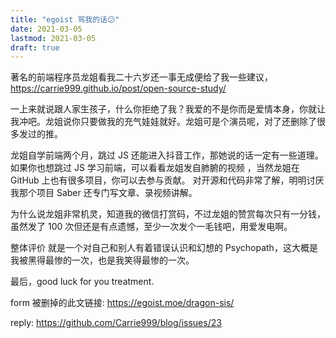 ```yaml
---
title: "egoist 骂我的话😕"
date: 2021-03-05
lastmod: 2021-03-05
draft: true
---
```


著名的前端程序员龙姐看我二十六岁还一事无成便给了我一些建议，
https://carrie999.github.io/post/open-source-study/

一上来就说跟人家生孩子，什么你拒绝了我？我爱的不是你而是爱情本身，你就让我冲吧。龙姐说你只要做我的充气娃娃就好。龙姐可是个演员呢，对了还删除了很多发过的推。

龙姐自学前端两个月，跳过 JS 还能进入抖音工作，那她说的话一定有一些道理。如果你也想跳过 JS 学习前端，可以看看龙姐发自肺腑的视频 ，当然龙姐在 GitHub 上也有很多项目，你可以去参与贡献。 
对开源和代码非常了解，明明讨厌我那个项目 Saber 还专门写文章、录视频讲解。

为什么说龙姐非常机灵，知道我的微信打赏码，不过龙姐的赞赏每次只有一分钱，虽然发了 100 次但还是有点遗憾，至少一次发个一毛钱吧，用爱发电啊。


整体评价
就是一个对自己和别人有着错误认识和幻想的 Psychopath，这大概是我被黑得最惨的一次，也是我笑得最惨的一次。

最后，good luck for you treatment.




form  被删掉的此文链接:
https://egoist.moe/dragon-sis/

reply:
https://github.com/Carrie999/blog/issues/23

